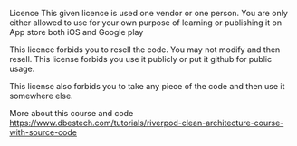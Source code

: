 Licence
This given licence is used one vendor or one person. You are only either allowed to
use for your own purpose of learning or publishing it on App store both iOS and Google play

This licence forbids you to resell the code. You may not modify and then resell.
This license forbids you use it publicly or put it github for public usage.

This license also forbids you to take any piece of the code and then use it somewhere
else.

More about this course and code
https://www.dbestech.com/tutorials/riverpod-clean-architecture-course-with-source-code